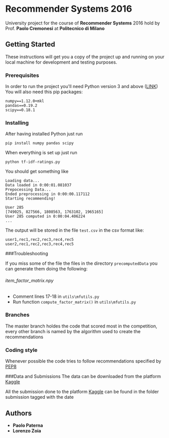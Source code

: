 # Recommender Systems 2016

University project for the course of __Recommender Systems__ 2016 hold by Prof. __Paolo Cremonesi__ at __Politecnico di Milano__

## Getting Started

These instructions will get you a copy of the project up and running on your local machine for development and testing purposes.

### Prerequisites

In order to run the project you'll need Python version 3 and above ([LINK](https://www.python.org/downloads/))
You will also need this pip packages:

```
numpy==1.12.0+mkl
pandas==0.19.2
scipy==0.18.1
```

### Installing

After having installed Python just run

```
pip install numpy pandas scipy
```

When everything is set up just run
```
python tf-idf-ratings.py
```

You should get something like

```
Loading data...
Data loaded in 0:00:01.081037
Prepocessing Data...
Ended preprocessing in 0:00:00.117112
Starting recommending!

User 285
[749025, 827566, 1808563, 1763102, 1965165]
User 285 computed in 0:00:04.406224
...
```

The output will be stored in the file `test.csv` in the csv format like:
```
user1,rec1,rec2,rec3,rec4,rec5
user2,rec1,rec2,rec3,rec4,rec5
```

###Troubleshooting

If you miss some of the file the files in the directory `precomputedData` you can generate them doing the following:

###### item_factor_matrix.npy
* Comment lines 17-18 in `utils\mfutils.py`
* Run function `compute_factor_matrix()` in `utils\mfutils.py`

### Branches
The master branch holdes the code that scored most in the competition, every other branch is named by the algorithm used to create the recommendations

### Coding style

Whenever possible the code tries to follow recommendations specified by [PEP8](https://www.python.org/dev/peps/pep-0008/)

###Data and Submissions
The data can be downloaded from the platform [Kaggle](https://inclass.kaggle.com/c/recommender-system-2016-challenge-polimi)

All the submission done to the platform [Kaggle](https://inclass.kaggle.com/c/recommender-system-2016-challenge-polimi) can be found in the folder submission tagged with the date

## Authors

* **Paolo Paterna**
* **Lorenzo Zoia**